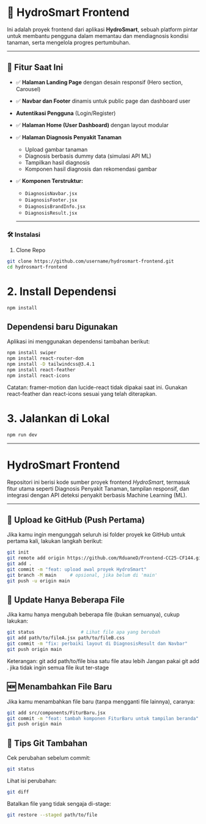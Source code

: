 # 🌿 HydroSmart Frontend

Ini adalah proyek frontend dari aplikasi **HydroSmart**, sebuah platform pintar untuk membantu pengguna dalam memantau dan mendiagnosis kondisi tanaman, serta mengelola progres pertumbuhan.

---

## 🚀 Fitur Saat Ini

- ✅ **Halaman Landing Page** dengan desain responsif (Hero section, Carousel)
- ✅ **Navbar dan Footer** dinamis untuk public page dan dashboard user
-    **Autentikasi Pengguna** (Login/Register)
- ✅ **Halaman Home (User Dashboard)** dengan layout modular
- ✅ **Halaman Diagnosis Penyakit Tanaman**
  - Upload gambar tanaman
  - Diagnosis berbasis dummy data (simulasi API ML)
  - Tampilkan hasil diagnosis
  - Komponen hasil diagnosis dan rekomendasi gambar
- ✅ **Komponen Terstruktur:**
  - `DiagnosisNavbar.jsx`
  - `DiagnosisFooter.jsx`
  - `DiagnosisBrandInfo.jsx`
  - `DiagnosisResult.jsx`

  ---

### 🛠 Instalasi
1. Clone Repo
```bash
git clone https://github.com/username/hydrosmart-frontend.git
cd hydrosmart-frontend
```
# 2. Install Dependensi
```bash
npm install
```
## Dependensi baru Digunakan
Aplikasi ini menggunakan dependensi tambahan berikut:
``` bash
npm install swiper
npm install react-router-dom
npm install -D tailwindcss@3.4.1
npm install react-feather
npm install react-icons
```
Catatan: framer-motion dan lucide-react tidak dipakai saat ini. Gunakan react-feather dan react-icons sesuai yang telah diterapkan.
# 3. Jalankan di Lokal
```bash
npm run dev
```

---

# HydroSmart Frontend

Repositori ini berisi kode sumber proyek frontend *HydroSmart*, termasuk fitur utama seperti Diagnosis Penyakit Tanaman, tampilan responsif, dan integrasi dengan API deteksi penyakit berbasis Machine Learning (ML).

---

## 🔼 Upload ke GitHub (Push Pertama)

Jika kamu ingin mengunggah seluruh isi folder proyek ke GitHub untuk pertama kali, lakukan langkah berikut:

```bash
git init
git remote add origin https://github.com/RduaneD/Frontend-CC25-CF144.git
git add .
git commit -m "feat: upload awal proyek HydroSmart"
git branch -M main     # opsional, jika belum di 'main'
git push -u origin main
```
## 🔄 Update Hanya Beberapa File
Jika kamu hanya mengubah beberapa file (bukan semuanya), cukup lakukan:

```bash
git status                 # Lihat file apa yang berubah
git add path/to/fileA.jsx path/to/fileB.css
git commit -m "fix: perbaiki layout di DiagnosisResult dan Navbar"
git push origin main
```
Keterangan:
git add path/to/file bisa satu file atau lebih
Jangan pakai git add . jika tidak ingin semua file ikut ter-stage

## 🆕 Menambahkan File Baru
Jika kamu menambahkan file baru (tanpa mengganti file lainnya), caranya:

```bash
git add src/components/FiturBaru.jsx
git commit -m "feat: tambah komponen FiturBaru untuk tampilan beranda"
git push origin main
```

## 📌 Tips Git Tambahan
Cek perubahan sebelum commit:
```bash
git status
```

Lihat isi perubahan:
```bash
git diff
```

Batalkan file yang tidak sengaja di-stage:
```bash
git restore --staged path/to/file
```
